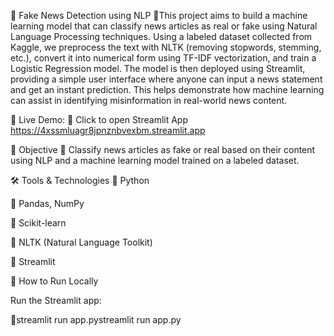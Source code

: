 📰 Fake News Detection using NLP 🔸This project aims to build a machine learning model that can classify news articles as real or fake using Natural Language Processing techniques. Using a labeled dataset collected from Kaggle, we preprocess the text with NLTK (removing stopwords, stemming, etc.), convert it into numerical form using TF-IDF vectorization, and train a Logistic Regression model. The model is then deployed using Streamlit, providing a simple user interface where anyone can input a news statement and get an instant prediction. This helps demonstrate how machine learning can assist in identifying misinformation in real-world news content.

🔗 Live Demo: 🔗 Click to open Streamlit App https://4xssmluagr8jpnznbvexbm.streamlit.app

🎯 Objective 🔸 Classify news articles as fake or real based on their content using NLP and a machine learning model trained on a labeled dataset.

🛠 Tools & Technologies 🔸 Python

🔸 Pandas, NumPy

🔸 Scikit-learn

🔸 NLTK (Natural Language Toolkit)

🔸 Streamlit

🚀 How to Run Locally

Run the Streamlit app:

🔸streamlit run app.pystreamlit run app.py
